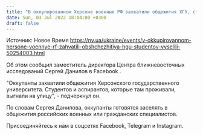 ```yaml
---
title: "В оккупированном Херсоне военные РФ захватили общежития ХГУ, студентов выселили"
date: Sun, 03 Jul 2022 18:04:00 +0300
draft: false
---
```

Источник: Новое Время https://nv.ua/ukraine/events/v-okkupirovannom-hersone-voennye-rf-zahvatili-obshchezhitiya-hgu-studentov-vyselili-50254003.html


Об этом сообщил заместитель директора Центра ближневосточных исследований Сергей Данилов в Facebook .

"Оккупанты захватили общежития Херсонского государственного университета. Студентов и аспирантов, которые там проживали, выгнали на улицу", - подчеркнул он.

По словам Сергея Данилова, оккупанты готовятся заселять в общежития российских военных или гражданских специалистов.

Присоединяйтесь к нам в соцсетях Facebook, Telegram и Instagram.
